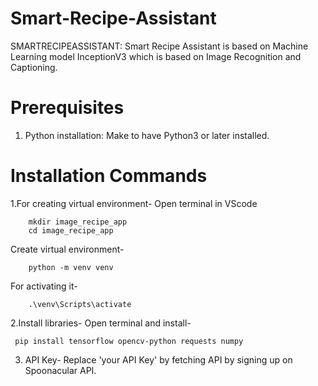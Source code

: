 # Smart-Recipe-Assistant
 SMARTRECIPEASSISTANT:  Smart Recipe Assistant is based on Machine Learning model InceptionV3 which is  based on Image Recognition and Captioning.

# Prerequisites
 1. Python installation: Make to have Python3 or later installed.

# Installation Commands

 1.For creating virtual environment- Open terminal in VScode
 
        mkdir image_recipe_app
        cd image_recipe_app

   Create virtual environment-
   
        python -m venv venv

   For activating it-
   
        .\venv\Scripts\activate

 2.Install libraries-
     Open terminal and install-

     pip install tensorflow opencv-python requests numpy

     
3. API Key-
    Replace 'your API Key' by fetching API by signing up on Spoonacular API.






